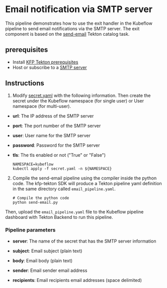 # Email notification via SMTP server

This pipeline demonstrates how to use the exit handler in the Kubeflow pipeline to send email notifications via the SMTP server. The exit component is based on the [send-email](https://github.com/tektoncd/catalog/tree/master/task/sendmail/0.1) Tekton catalog task.

## prerequisites
- Install [KFP Tekton prerequisites](/samples/README.md)
- Host or subscribe to a [SMTP server](https://en.wikipedia.org/wiki/Simple_Mail_Transfer_Protocol)

## Instructions
1. Modify [secret.yaml](secret.yaml) with the following information. Then create the secret under the Kubeflow namespace (for single user) or User namespace (for multi-user).

* **url**: The IP address of the SMTP server

* **port**: The port number of the SMTP server

* **user**: User name for the SMTP server

* **password**: Password for the SMTP server

* **tls**: The tls enabled or not ("True" or "False")

    ```shell
    NAMESPACE=kubeflow
    kubectl apply -f secret.yaml -n ${NAMESPACE}
    ```

2. Compile the send-email pipeline using the compiler inside the python code. The kfp-tekton SDK will produce a Tekton pipeline yaml definition in the same directory called `email_pipeline.yaml`.
    ```shell
    # Compile the python code
    python send-email.py
    ```

Then, upload the `email_pipeline.yaml` file to the Kubeflow pipeline dashboard with Tekton Backend to run this pipeline.

### Pipeline parameters

* **server**: The name of the secret that has the SMTP server information

* **subject**: Email subject (plain text)

* **body**: Email body (plain text)

* **sender**: Email sender email address

* **recipients**: Email recipients email addresses (space delimited)
